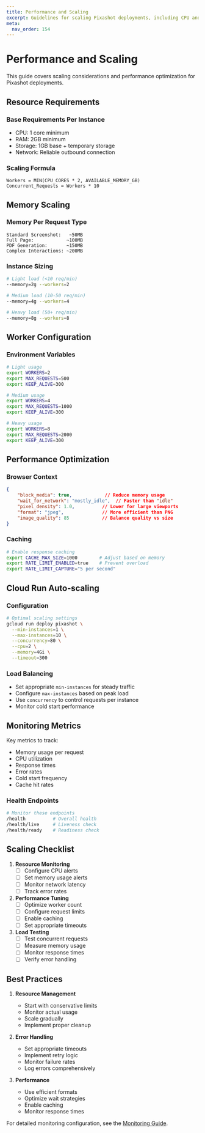 ```yaml
---
title: Performance and Scaling
excerpt: Guidelines for scaling Pixashot deployments, including CPU and memory optimization, worker configuration, and performance tuning.
meta:
  nav_order: 154
---
```


# Performance and Scaling

This guide covers scaling considerations and performance optimization for Pixashot deployments.

## Resource Requirements

### Base Requirements Per Instance
- CPU: 1 core minimum
- RAM: 2GB minimum
- Storage: 1GB base + temporary storage
- Network: Reliable outbound connection

### Scaling Formula
```
Workers = MIN(CPU_CORES * 2, AVAILABLE_MEMORY_GB)
Concurrent_Requests = Workers * 10
```

## Memory Scaling

### Memory Per Request Type
```
Standard Screenshot:   ~50MB
Full Page:            ~100MB
PDF Generation:       ~150MB
Complex Interactions: ~200MB
```

### Instance Sizing
```bash
# Light load (<10 req/min)
--memory=2g --workers=2

# Medium load (10-50 req/min)
--memory=4g --workers=4

# Heavy load (50+ req/min)
--memory=8g --workers=8
```

## Worker Configuration

### Environment Variables
```bash
# Light usage
export WORKERS=2
export MAX_REQUESTS=500
export KEEP_ALIVE=300

# Medium usage
export WORKERS=4
export MAX_REQUESTS=1000
export KEEP_ALIVE=300

# Heavy usage
export WORKERS=8
export MAX_REQUESTS=2000
export KEEP_ALIVE=300
```

## Performance Optimization

### Browser Context
```json
{
    "block_media": true,            // Reduce memory usage
    "wait_for_network": "mostly_idle",  // Faster than "idle"
    "pixel_density": 1.0,          // Lower for large viewports
    "format": "jpeg",              // More efficient than PNG
    "image_quality": 85            // Balance quality vs size
}
```

### Caching
```bash
# Enable response caching
export CACHE_MAX_SIZE=1000        # Adjust based on memory
export RATE_LIMIT_ENABLED=true    # Prevent overload
export RATE_LIMIT_CAPTURE="5 per second"
```

## Cloud Run Auto-scaling

### Configuration
```bash
# Optimal scaling settings
gcloud run deploy pixashot \
  --min-instances=1 \
  --max-instances=10 \
  --concurrency=80 \
  --cpu=2 \
  --memory=4Gi \
  --timeout=300
```

### Load Balancing
- Set appropriate `min-instances` for steady traffic
- Configure `max-instances` based on peak load
- Use `concurrency` to control requests per instance
- Monitor cold start performance

## Monitoring Metrics

Key metrics to track:
- Memory usage per request
- CPU utilization
- Response times
- Error rates
- Cold start frequency
- Cache hit rates

### Health Endpoints
```bash
# Monitor these endpoints
/health          # Overall health
/health/live     # Liveness check
/health/ready    # Readiness check
```

## Scaling Checklist

1. **Resource Monitoring**
   - [ ] Configure CPU alerts
   - [ ] Set memory usage alerts
   - [ ] Monitor network latency
   - [ ] Track error rates

2. **Performance Tuning**
   - [ ] Optimize worker count
   - [ ] Configure request limits
   - [ ] Enable caching
   - [ ] Set appropriate timeouts

3. **Load Testing**
   - [ ] Test concurrent requests
   - [ ] Measure memory usage
   - [ ] Monitor response times
   - [ ] Verify error handling

## Best Practices

1. **Resource Management**
    - Start with conservative limits
    - Monitor actual usage
    - Scale gradually
    - Implement proper cleanup

2. **Error Handling**
    - Set appropriate timeouts
    - Implement retry logic
    - Monitor failure rates
    - Log errors comprehensively

3. **Performance**
    - Use efficient formats
    - Optimize wait strategies
    - Enable caching
    - Monitor response times

For detailed monitoring configuration, see the [Monitoring Guide](cloud-run.md).